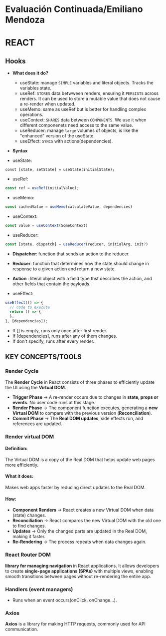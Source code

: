 # Evaluación Continuada/Emiliano Mendoza

# REACT

## Hooks 
- **What does it do?**
    * useState: manage `SIMPLE` variables and literal objects. Tracks the variables state.
    * useRef: `STORES` data betwween renders, ensuring it `PERSISTS` across renders. It can be used to store a mutable value that does not cause a re-render when updated.
    * useMemo: same as useRef but is better for handling complex operations.
    * useContext: `SHARES` data between `COMPONENTS`. We use it when different componenets need access to the same value.
    * useReducer: manage `large` volumes of objects, is like the "enhanced" version of the useState.
    * useEffect: `SYNCS` with actions(dependencies).

- **Syntax**
  
 - useState:
 ```j̀sx
const [state, setState] = useState(initialState);
```

- useRef:
```jsx
const ref = useRef(initialValue);
```

- useMemo:
```jsx
const cachedValue = useMemo(calculateValue, dependencies)
```

- useContext:
```jsx
const value = useContext(SomeContext)
```

- useReducer:
```jsx
const [state, dispatch] = useReducer(reducer, initialArg, init?)
```
- **Dispatcher**: function that sends an action to the reducer.
- **Reducer**: function that determines how the state should change in response to a given action and return a new state.
- **Action** : literal object with a field type thst describes the action, and other fields that contain the payloads.

  
- useEffect:
```jsx
useEffect(() => {
  // code to execute
  return () => {
  };
}, [dependencias]);
```
- If [] is empty, runs only once after first render.
- If [dependencies], runs after any of them changes.
- If don't specify, runs after every render.

## KEY CONCEPTS/TOOLS

### Render Cycle  

The **Render Cycle** in React consists of three phases to efficiently update the UI using the **Virtual DOM**.  

- **Trigger Phase** → A re-render occurs due to changes in **state, props or events**. No user code runs at this stage.  
- **Render Phase** → The component function executes, generating a **new Virtual DOM** to compare with the previous version (**Reconciliation**).  
- **Commit Phase** → The **Real DOM updates**, side effects run, and references are updated.  


### Render virtual DOM

#### Definition:

The Virtual DOM is a copy of the Real DOM that helps update web pages more efficiently.

#### What it does:

Makes web apps faster by reducing direct updates to the Real DOM.

#### How:

- **Component Renders** → React creates a new Virtual DOM when data (state) changes.  
- **Reconciliation** → React compares the new Virtual DOM with the old one to find changes.  
- **Updates** → Only the changed parts are updated in the Real DOM, making it faster.  
- **Re-Rendering** → The process repeats when data changes again.

### React Router DOM

 **library for managing navigation** in React applications. It allows developers to create **single-page applications (SPAs)** with multiple views, enabling smooth transitions between pages without re-rendering the entire app.  

 ### Handlers (event managers)

- Runs when an event occurs(onClick, onChange...).

### Axios  
**Axios** is a library for making HTTP requests, commonly used for API communication.  

  


 

  


  



  







  
  
 
  
      

